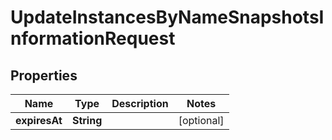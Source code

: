 

# UpdateInstancesByNameSnapshotsInformationRequest


## Properties

Name | Type | Description | Notes
------------ | ------------- | ------------- | -------------
**expiresAt** | **String** |  |  [optional]




